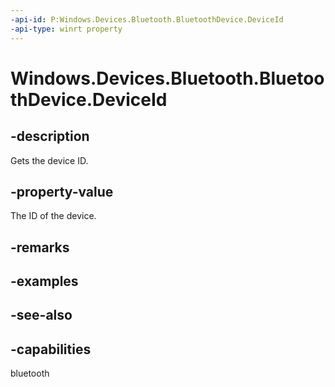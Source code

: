 ```yaml
---
-api-id: P:Windows.Devices.Bluetooth.BluetoothDevice.DeviceId
-api-type: winrt property
---
```


<!-- Property syntax
public string DeviceId { get; }
-->

# Windows.Devices.Bluetooth.BluetoothDevice.DeviceId

## -description
Gets the device ID.

## -property-value
The ID of the device.

## -remarks

## -examples

## -see-also


## -capabilities
bluetooth